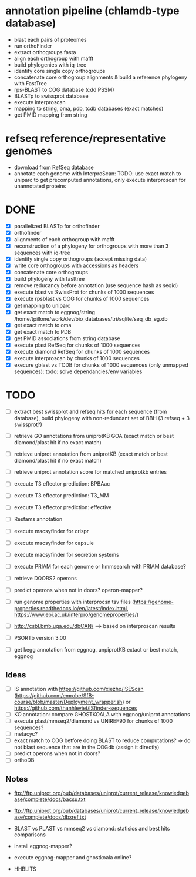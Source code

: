 
# annotation pipeline (chlamdb-type database)

- blast each pairs of proteomes
- run orthoFinder
- extract orthogroups fasta
- align each orthogroup with mafft
- build phylogenies with iq-tree
- identify core single copy orthogroups
- concatenate core orthogroup alignments & build a reference phylogeny with FastTree
- rps-BLAST to COG database (cdd PSSM)
- BLASTp to swissprot database
- execute interproscan
- mapping to string, oma, pdb, tcdb databases (exact matches)
- get PMID mapping from string

# refseq reference/representative genomes

- download from RefSeq database
- annotate each genome with InterproScan: TODO: use exact match to uniparc to get precomputed annotations, only execute interproscan for unannotated proteins

# DONE


- [X] parallelized BLASTp for orthofinder
- [X] orthofinder
- [X] alignments of each orthogroup with mafft
- [X] reconstruction of a phylogeny for orthogroups with more than 3 sequences with iq-tree
- [X] identify single copy orthogroups (accept missing data)
- [X] write core orthogroups with accessions as headers
- [X] concatenate core orthogroups
- [X] build phylogeny with fasttree
- [X] remove reducancy before annotation (use sequence hash as seqid)
- [X] execute blast vs SwissProt for chunks of 1000 sequences
- [X] execute rpsblast vs COG for chunks of 1000 sequences
- [X] get mapping to uniparc
- [X] get exact match to eggnog/string /home/tpillone/work/dev/bio_databases/tri/sqlite/seq_db_eg.db
- [X] get exact match to oma
- [X] get exact match to PDB
- [X] get PMID associations from string database
- [X] execute plast RefSeq for chunks of 1000 sequences
- [X] execute diamond RefSeq for chunks of 1000 sequences
- [X] execute interproscan by chunks of 1000 sequences
- [X] execure gblast vs TCDB for chunks of 1000 sequences (only unmapped sequences): todo: solve dependancies/env variables

# TODO

- [ ] extract best swissprot and refseq hits for each sequence (from database), build phylogeny with non-redundant set of BBH (3 refseq + 3 swissprot?)
- [ ] retrieve GO annotations from uniprotKB GOA (exact match or best diamond/plast hit if no exact match)
- [ ] retrieve uniprot annotation from uniprotKB (exact match or best diamond/plast hit if no exact match)
- [ ] retrieve uniprot annotation score for matched uniprotkb entries

- [ ] execute T3 effector prediction: BPBAac
- [ ] execute T3 effector prediction: T3_MM
- [ ] execute T3 effector prediction: effective
- [ ] Resfams annotation

- [ ] execute macsyfinder for crispr
- [ ] execute macsyfinder for capsule
- [ ] execute macsyfinder for secretion systems

- [ ] execute PRIAM for each genome or hmmsearch with PRIAM database?

- [ ] retrieve DOORS2 operons
- [ ] predict operons when not in doors? operon-mapper?

- [ ] run genome properties with interprocsn tsv files (https://genome-properties.readthedocs.io/en/latest/index.html, https://www.ebi.ac.uk/interpro/genomeproperties/)
- [ ] http://csbl.bmb.uga.edu/dbCAN/ ==> based on interproscan results

- [ ] PSORTb version 3.00

- [ ] get kegg annotation from eggnog, unpiprotKB extact or best match, eggnog

## Ideas

- [ ] IS annotation with https://github.com/xiezhq/ISEScan (https://github.com/emrobe/SfB-course/blob/master/Deployment_wrapper.sh) or https://github.com/thanhleviet/ISfinder-sequences
- [ ] KO annotation: compare GHOSTKOALA with eggnog/uniprot annotations
- [ ] execute plast/mmseq2/diamond vs UNIREF90 for chunks of 1000 sequences?
- [ ] metacyc?
- [ ] exact match to COG betfore doing BLAST to reduce computations? => do not blast sequence that are in the COGdb (assign it directly)
- [ ] predict operons when not in doors?
- [ ] orthoDB

## Notes

- ftp://ftp.uniprot.org/pub/databases/uniprot/current_release/knowledgebase/complete/docs/bacsu.txt
- ftp://ftp.uniprot.org/pub/databases/uniprot/current_release/knowledgebase/complete/docs/dbxref.txt

- BLAST vs PLAST vs mmseq2 vs diamond: statisics and best hits comparisons
- install eggnog-mapper?
- execute eggnog-mapper and ghostkoala online?
- HHBLITS
